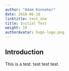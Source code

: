 ```yaml
---
author: "Adam Konneker"
date: 2018-06-18
linktitle: test_one
title: Initial Test
weight: 10
authorAvatar: hugo-logo.png
---
```



## Introduction

This is a test. test test test.